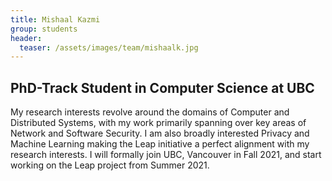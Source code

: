 ```yaml
---
title: Mishaal Kazmi
group: students
header:
  teaser: /assets/images/team/mishaalk.jpg
---
```


## PhD-Track Student in Computer Science at UBC

My research interests revolve around the domains of  Computer and Distributed Systems, with my work primarily spanning over key areas of Network and Software Security. I am also broadly interested Privacy and Machine Learning making the Leap initiative a perfect alignment with my research interests. I will formally join UBC, Vancouver in Fall 2021, and start working on the Leap project from Summer 2021. 

